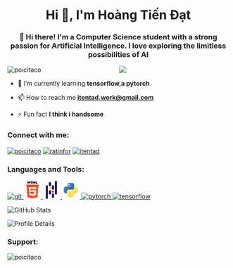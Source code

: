 <h1 align="center">Hi 👋, I'm Hoàng Tiến Đạt</h1>
<h3 align="center">👋 Hi there! I'm a Computer Science student with a strong passion for Artificial Intelligence. I love exploring the limitless possibilities of AI</h3>
<img align="right" width="250" src="https://i.gifer.com/XOsX.gif">
<p align="left"> 
  <img src="https://komarev.com/ghpvc/?username=poicitaco&label=Profile%20views&color=0e75b6&style=flat" alt="poicitaco" /> 
</p>

- 🌱 I’m currently learning **tensorflow,a pytorch**

- 📫 How to reach me **itentad.work@gmail.com**

- ⚡ Fun fact **I think i handsome**

<h3 align="left">Connect with me:</h3>
<p align="left">
  <a href="https://twitter.com/poicitaco" target="blank"><img align="center" src="https://raw.githubusercontent.com/rahuldkjain/github-profile-readme-generator/master/src/images/icons/Social/twitter.svg" alt="poicitaco" height="30" width="40" /></a>
  <a href="https://fb.com/ratinfor" target="blank"><img align="center" src="https://raw.githubusercontent.com/rahuldkjain/github-profile-readme-generator/master/src/images/icons/Social/facebook.svg" alt="ratinfor" height="30" width="40" /></a>
  <a href="https://instagram.com/itentad" target="blank"><img align="center" src="https://raw.githubusercontent.com/rahuldkjain/github-profile-readme-generator/master/src/images/icons/Social/instagram.svg" alt="itentad" height="30" width="40" /></a>
</p>

<h3 align="left">Languages and Tools:</h3>
<p align="left"> 
  <a href="https://git-scm.com/" target="_blank" rel="noreferrer"> 
    <img src="https://www.vectorlogo.zone/logos/git-scm/git-scm-icon.svg" alt="git" width="40" height="40"/> 
  </a> 
  <a href="https://www.w3.org/html/" target="_blank" rel="noreferrer"> 
    <img src="https://raw.githubusercontent.com/devicons/devicon/master/icons/html5/html5-original-wordmark.svg" alt="html5" width="40" height="40"/> 
  </a> 
  <a href="https://pandas.pydata.org/" target="_blank" rel="noreferrer"> 
    <img src="https://raw.githubusercontent.com/devicons/devicon/2ae2a900d2f041da66e950e4d48052658d850630/icons/pandas/pandas-original.svg" alt="pandas" width="40" height="40"/> 
  </a> 
  <a href="https://www.python.org" target="_blank" rel="noreferrer"> 
    <img src="https://raw.githubusercontent.com/devicons/devicon/master/icons/python/python-original.svg" alt="python" width="40" height="40"/> 
  </a> 
  <a href="https://pytorch.org/" target="_blank" rel="noreferrer"> 
    <img src="https://www.vectorlogo.zone/logos/pytorch/pytorch-icon.svg" alt="pytorch" width="40" height="40"/> 
  </a> 
  <a href="https://www.tensorflow.org" target="_blank" rel="noreferrer"> 
    <img src="https://www.vectorlogo.zone/logos/tensorflow/tensorflow-icon.svg" alt="tensorflow" width="40" height="40"/> 
  </a> 
</p>

<!-- Move GitHub Stats and Profile Details here -->
<p align="left">
  <img src="http://github-profile-summary-cards.vercel.app/api/cards/stats?username=Poicitaco&theme=jolly" alt="GitHub Stats" />
</p>

<p align="left">
  <img src="http://github-profile-summary-cards.vercel.app/api/cards/profile-details?username=Poicitaco&theme=jolly" alt="Profile Details" />
</p>

<h3 align="left">Support:</h3>
<p>
  <a href="https://www.buymeacoffee.com/poicitaco"> 
    <img align="left" src="https://cdn.buymeacoffee.com/buttons/v2/default-yellow.png" height="50" width="210" alt="poicitaco" />
  </a>
</p>
<br><br>
